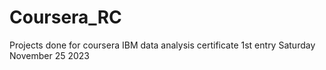 # Coursera_RC
Projects done for coursera IBM data analysis certificate
1st entry Saturday November 25 2023
